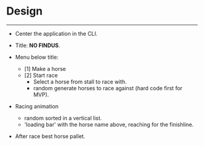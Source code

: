 # Design
---
- Center the application in the CLI.
- Title: **NO FINDUS**.
- Menu below title:
    - [1] Make a horse
    - [2] Start race
        - Select a horse from stall to race with.
        - random generate horses to race against (hard code first for MVP).

- Racing animation
    - random sorted in a vertical list.
    - 'loading bar' with the horse name above, reaching for the finishline.

- After race best horse pallet.
